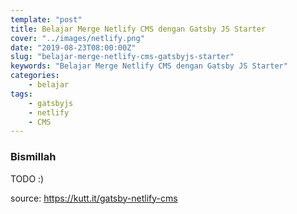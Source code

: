 ```yaml
---
template: "post"
title: Belajar Merge Netlify CMS dengan Gatsby JS Starter
cover: "../images/netlify.png"
date: "2019-08-23T08:00:00Z"
slug: "belajar-merge-netlify-cms-gatsbyjs-starter"
keywords: "Belajar Merge Netlify CMS dengan Gatsby JS Starter"
categories: 
    - belajar
tags:
    - gatsbyjs
    - netlify
    - CMS
---
```


### Bismillah

TODO :)

source: https://kutt.it/gatsby-netlify-cms
